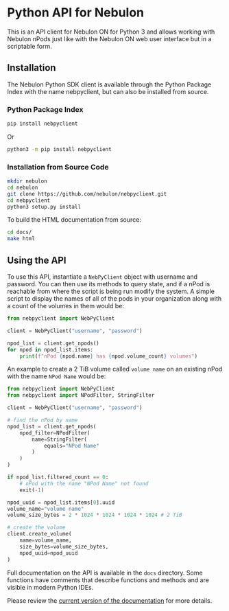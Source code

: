 # Python API for Nebulon

This is an API client for Nebulon ON for Python 3 and allows working with
Nebulon nPods just like with the Nebulon ON web user interface but in a
scriptable form.

## Installation

The Nebulon Python SDK client is available through the Python Package Index
with the name nebpyclient, but can also be installed from source.

### Python Package Index

```bash
pip install nebpyclient
```

Or

```bash
python3 -m pip install nebpyclient
```

### Installation from Source Code

```bash
mkdir nebulon
cd nebulon
git clone https://github.com/nebulon/nebpyclient.git
cd nebpyclient
python3 setup.py install
```

To build the HTML documentation from source:

```bash
cd docs/
make html
```

## Using the API

To use this API, instantiate a `NebPyClient` object with username and password.
You can then use its methods to query state, and if a nPod is reachable from
where the script is being run modify the system. A simple script to display
the names of all of the pods in your organization along with a count of
the volumes in them would be:

```python
from nebpyclient import NebPyClient

client = NebPyClient("username", "password")

npod_list = client.get_npods()
for npod in npod_list.items:
    print(f"nPod {npod.name} has {npod.volume_count} volumes")
```

An example to create a 2 TiB volume called `volume name` on an existing nPod
with the name `NPod Name` would be:

```python
from nebpyclient import NebPyClient
from nebpyclient import NPodFilter, StringFilter

client = NebPyClient("username", "password")

# find the nPod by name
npod_list = client.get_npods(
    npod_filter=NPodFilter(
        name=StringFilter(
            equals="NPod Name"       
        )   
    )
)

if npod_list.filtered_count == 0:
    # nPod with the name "NPod Name" not found
    exit(-1)

npod_uuid = npod_list.items[0].uuid
volume_name="volume name"
volume_size_bytes = 2 * 1024 * 1024 * 1024 * 1024 # 2 TiB

# create the volume
client.create_volume(
    name=volume_name,
    size_bytes=volume_size_bytes,
    npod_uuid=npod_uuid
)
```

Full documentation on the API is available in the `docs` directory.
Some functions have comments that describe functions and methods and are
visible in modern Python IDEs.

Please review the
[current version of the documentation](https://nebulon.github.io/nebpyclient/index.html)
for more details.
